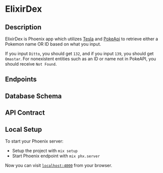 # ElixirDex

## Description

ElixirDex is Phoenix app which utilizes [Tesla](https://github.com/teamon/tesla) and [PokeApi](https://pokeapi.co/) to retrieve either a Pokemon name OR ID based on what you input.

If you input `Ditto`, you should get `132`, and if you input `139`, you should get `Omastar`. For nonexistent entities such as an ID or name not in PokeAPI, you should receive `Not Found`.

## Endpoints

## Database Schema

## API Contract

## Local Setup

To start your Phoenix server:

  * Setup the project with `mix setup`
  * Start Phoenix endpoint with `mix phx.server`

Now you can visit [`localhost:4000`](http://localhost:4000) from your browser.
